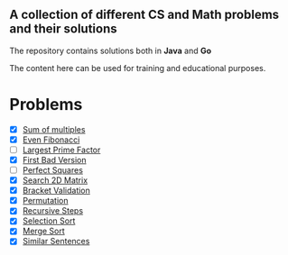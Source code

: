 ## A collection of different CS and Math problems and their solutions

The repository contains solutions both in <b>Java</b> and <b>Go</b>

The content here can be used for training and educational purposes.

# Problems

- [x] [Sum of multiples](./training-java/src/main/java/com/training/euler/problem1/Multiples.java)
- [x] [Even Fibonacci](./training-java/src/main/java/com/training/euler/problem2/EvenFibonacci.java)
- [ ] [Largest Prime Factor ](./training-java/src/main/java/com/training/euler/problem3/LargestPrimeFactor.java)
- [x] [First Bad Version](./training-java/src/main/java/com/training/leetcode/problem1/FirstBadVersion.java)
- [ ] [Perfect Squares](./training-java/src/main/java/com/training/leetcode/problem2/PerfectSquares.java)
- [x] [Search 2D Matrix](./training-java/src/main/java/com/training/leetcode/problem3/Search2DMatrix.java)
- [x] [Bracket Validation](./training-java/src/main/java/com/training/other/BracketValidationAndGeneration.java)
- [x] [Permutation](./training-java/src/main/java/com/training/other/Permutation.java)
- [x] [Recursive Steps](./training-java/src/main/java/com/training/other/RecursiveSteps.java)
- [x] [Selection Sort](./training-java/src/main/java/com/training/other/SelectionSort.java)
- [x] [Merge Sort](./training-go/mergesort/mergesort.go)
- [x] [Similar Sentences](./training-java/src/main/java/com/training/other/SimilarSentences.java)
